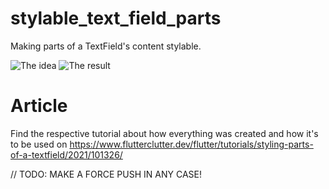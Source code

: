 # stylable_text_field_parts

Making parts of a TextField's content stylable.

![The idea](https://www.flutterclutter.dev/wp-content/uploads/2021/12/flutter-partially-styled-text-field-input-output.png)
![The result](https://www.flutterclutter.dev/wp-content/uploads/2021/12/flutter-partially-styled-text-field-498x1024.png)

# Article

Find the respective tutorial about how everything was created and how it's to be used on https://www.flutterclutter.dev/flutter/tutorials/styling-parts-of-a-textfield/2021/101326/


// TODO: MAKE A FORCE PUSH IN ANY CASE!